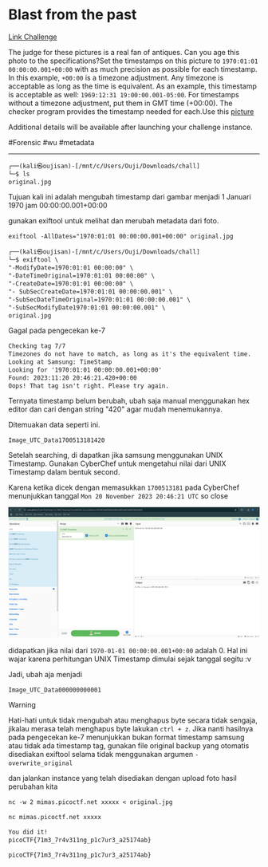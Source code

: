 # Blast from the past
[Link Challenge](https://play.picoctf.org/practice/challenge/432)

The judge for these pictures is a real fan of antiques. Can you age this photo to the specifications?Set the timestamps on this picture to `1970:01:01 00:00:00.001+00:00` with as much precision as possible for each timestamp. In this example, `+00:00` is a timezone adjustment. Any timezone is acceptable as long as the time is equivalent. As an example, this timestamp is acceptable as well: `1969:12:31 19:00:00.001-05:00`. For timestamps without a timezone adjustment, put them in GMT time (+00:00). The checker program provides the timestamp needed for each.Use this [picture](https://artifacts.picoctf.net/c_mimas/89/original.jpg)

Additional details will be available after launching your challenge instance.

#Forensic #wu #metadata
___
```
┌──(kali㉿oujisan)-[/mnt/c/Users/Ouji/Downloads/chall]
└─$ ls
original.jpg
```

Tujuan kali ini adalah mengubah timestamp dari gambar menjadi 1 Januari 1970 jam 00:00:00.001+00:00

gunakan exiftool untuk melihat dan merubah metadata dari foto.
```
exiftool -AllDates="1970:01:01 00:00:00.001+00:00" original.jpg
```

```
┌──(kali㉿oujisan)-[/mnt/c/Users/Ouji/Downloads/chall]
└─$ exiftool \
"-ModifyDate=1970:01:01 00:00:00" \
"-DateTimeOriginal=1970:01:01 00:00:00" \
"-CreateDate=1970:01:01 00:00:00" \
"- SubSecCreateDate=1970:01:01 00:00:00.001" \
"-SubSecDateTimeOriginal=1970:01:01 00:00:00.001" \
"-SubSecModifyDate1970:01:01 00:00:00.001" \
original.jpg
```

Gagal pada pengecekan ke-7
```
Checking tag 7/7
Timezones do not have to match, as long as it's the equivalent time.
Looking at Samsung: TimeStamp
Looking for '1970:01:01 00:00:00.001+00:00'
Found: 2023:11:20 20:46:21.420+00:00
Oops! That tag isn't right. Please try again.
```

Ternyata timestamp belum berubah, ubah saja manual menggunakan hex editor dan cari dengan string "420" agar mudah menemukannya.

Ditemuakan data seperti ini.
```
Image_UTC_Data1700513181420
```

Setelah searching, di dapatkan jika samsung menggunakan UNIX Timestamp. Gunakan CyberChef untuk mengetahui nilai dari UNIX Timestamp dalam bentuk second. 

Karena ketika dicek dengan memasukkan `1700513181` pada CyberChef menunjukkan tanggal `Mon 20 November 2023 20:46:21 UTC` so close

![chef.png](./img/chef.png)

didapatkan jika nilai dari `1970-01-01 00:00:00.001+00:00` adalah 0. Hal ini wajar karena perhitungan UNIX Timestamp dimulai sejak tanggal segitu :v

Jadi, ubah aja menjadi
```
Image_UTC_Data000000000001
```

> [!WARNING]
> Hati-hati untuk tidak mengubah atau menghapus byte secara tidak sengaja, jikalau merasa telah menghapus byte lakukan `ctrl + z`. Jika nanti hasilnya pada pengecekan ke-7 menunjukkan bukan format timestamp samsung atau tidak ada timestamp tag, gunakan file original backup yang otomatis disediakan exiftool selama tidak menggunakan argumen `-overwrite_original`

dan jalankan instance yang telah disediakan dengan upload foto hasil perubahan kita
```
nc -w 2 mimas.picoctf.net xxxxx < original.jpg
```

```
nc mimas.picoctf.net xxxxx
```

```
You did it!
picoCTF{71m3_7r4v311ng_p1c7ur3_a25174ab}
```

```
picoCTF{71m3_7r4v311ng_p1c7ur3_a25174ab}
```
